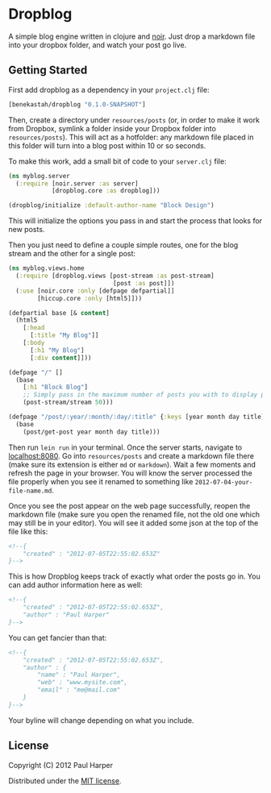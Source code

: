 # Dropblog

A simple blog engine written in clojure and [noir](http://webnoir.org). Just drop a markdown file into your dropbox folder, and watch your post go live.

## Getting Started

First add dropblog as a dependency in your `project.clj` file:

```clojure
[benekastah/dropblog "0.1.0-SNAPSHOT"]
```

Then, create a directory under `resources/posts` (or, in order to make it work from Dropbox, symlink a folder inside your Dropbox folder into `resources/posts`). This will act as a hotfolder: any markdown file placed in this folder will turn into a blog post within 10 or so seconds.

To make this work, add a small bit of code to your `server.clj` file:

```clojure
(ns myblog.server
  (:require [noir.server :as server]
            [dropblog.core :as dropblog]))

(dropblog/initialize :default-author-name "Block Design")
```

This will initialize the options you pass in and start the process that looks for new posts.

Then you just need to define a couple simple routes, one for the blog stream and the other for a single post:

```clojure
(ns myblog.views.home
  (:require [dropblog.views [post-stream :as post-stream]
                             [post :as post]])
  (:use [noir.core :only [defpage defpartial]]
        [hiccup.core :only [html5]]))

(defpartial base [& content]
  (html5
    [:head
      [:title "My Blog"]]
    [:body
      [:h1 "My Blog"]
      [:div content]]))

(defpage "/" []
  (base
    [:h1 "Block Blog"]
    ;; Simply pass in the maximum number of posts you with to display per page
    (post-stream/stream 50)))

(defpage "/post/:year/:month/:day/:title" {:keys [year month day title]}
  (base
    (post/get-post year month day title)))
```

Then run `lein run` in your terminal. Once the server starts, navigate to [localhost:8080](http://localhost:8080). Go into `resources/posts` and create a markdown file there (make sure its extension is either `md` or `markdown`). Wait a few moments and refresh the page in your browser. You will know the server processed the file properly when you see it renamed to something like `2012-07-04-your-file-name.md`.

Once you see the post appear on the web page successfully, reopen the markdown file (make sure you open the renamed file, not the old one which may still be in your editor). You will see it added some json at the top of the file like this:

```markdown
<!--{
	"created" : "2012-07-05T22:55:02.653Z"
}-->
```

This is how Dropblog keeps track of exactly what order the posts go in. You can add author information here as well:

```markdown
<!--{
	"created" : "2012-07-05T22:55:02.653Z",
	"author" : "Paul Harper"
}-->
```

You can get fancier than that:

```markdown
<!--{
	"created" : "2012-07-05T22:55:02.653Z",
	"author" : {
		"name" : "Paul Harper",
		"web" : "www.mysite.com",
		"email" : "me@mail.com"
	}
}-->
```

Your byline will change depending on what you include.

## License

Copyright (C) 2012 Paul Harper

Distributed under the [MIT license](http://www.opensource.org/licenses/MIT).
